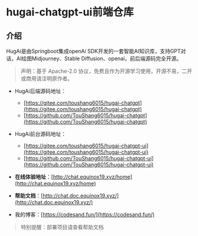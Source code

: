 # hugai-chatgpt-ui前端仓库

## 介绍

HugAi是由Springboot集成openAi SDK开发的一套智能AI知识库，支持GPT对话，AI绘图Midjourney、Stable Diffusion、openai，前后端源码完全开源。

> 声明：基于 Apache-2.0 协议，免费且作为开源学习使用，开源不易，二开或商用请注明原作者。

- HugAi后端源码地址：
    - [https://gitee.com/toushang6015/hugai-chatgpt](https://gitee.com/toushang6015/hugai-chatgpt)
    - [https://github.com/TouShang6015/hugai-chatgpt](https://github.com/TouShang6015/hugai-chatgpt)

- HugAi前台源码地址：
    - [https://gitee.com/toushang6015/hugai-chatgpt-ui](https://gitee.com/toushang6015/hugai-chatgpt-ui)
    - [https://github.com/TouShang6015/hugai-chatgpt-ui](https://github.com/TouShang6015/hugai-chatgpt-ui)

- **在线体验地址**：[http://chat.equinox19.xyz/home](http://chat.equinox19.xyz/home)
- **帮助文档**：[http://chat.doc.equinox19.xyz/](http://chat.doc.equinox19.xyz/)
- 我的博客：[https://codesand.fun/](https://codesand.fun/)

> 特别提醒：部署项目请查看帮助文档


